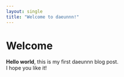 ```yaml
---
layout: single
title: "Welcome to daeunnn!" 
--- 
```


# Welcome  
**Hello world**, this is my first daeunnn blog post.  
I hope you like it!
